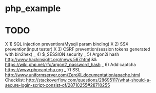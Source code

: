 # php_example

# TODO 
 X 1) SQL injection prevention(Mysqli param binding)
 X 2) SSX prevention(input tester)
 X 3) CSRF prevention(session tokens generated with bin2hex)
 _ 4) $_SESSION security
 _ 5) Argon2i hash http://www.hackinsight.org/news,567.html  &&   https://wiki.php.net/rfc/argon2_password_hash
 _ 6) Add captcha https://www.phpcaptcha.org
 _ 7) SSL http://www.uniformserver.com/ZeroXI_documentation/apache.html
Checklist: http://stackoverflow.com/questions/28695117/what-should-a-secure-login-script-consist-of/28710255#28710255
